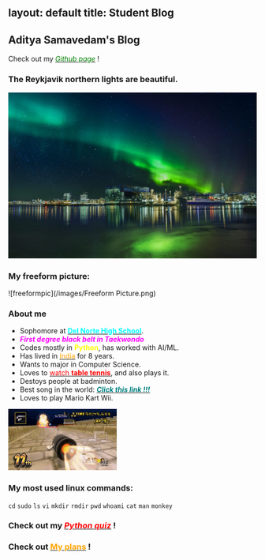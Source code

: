 layout: default
title: Student Blog
---

## Aditya Samavedam's Blog

Check out my [<span style="color:green">_Github page_</span>](https://github.com/AdityaSamavedam) !
### The Reykjavik northern lights are beautiful.
![northernlights](/images/76273de62446a8111b8cae4f64d5c4b1c3647d32-1600x1068.jpg)

### My freeform picture:
![freeformpic](/images/Freeform Picture.png)

### About me
- Sophomore at [<span style="color:cyan">__Del Norte High School__</span>](https://en.wikipedia.org/wiki/Del_Norte_High_School_(San_Diego)).
- <span style="color:magenta">***First degree black belt in Taekwondo***</span>
- Codes mostly in <span style="color:yellow">__Python__</span>, has worked with AI/ML.
- Has lived in [<span style="color:orange">India</span>](https://www.youtube.com/watch?v=CNDI4WlJ8eo) for 8 years.
- Wants to major in Computer Science.
- Loves to [<span style="color:red">watch __table tennis__</span>](https://www.youtube.com/@Pongfinity), and also plays it.
- Destoys people at badminton.
- Best song in the world: [<span style="color:teal">***Click this link !!!***</span>](https://www.youtube.com/watch?v=xvFZjo5PgG0)
- Loves to play Mario Kart Wii.

![mariokartwiigif](/images/mario-kart.gif)
### My most used linux commands:
`cd`
`sudo`
`ls`
`vi`
`mkdir`
`rmdir`
`pwd`
`whoami`
`cat`
`man`
`monkey`

### Check out my [<span style="color:red">_Python quiz_</span>](/home/aditya/vscode/student2/_posts/MyQuiz_IPYNB_2_.md) !

### Check out [<span style="color:orange">My plans</span>](/home/aditya/vscode/student2/compsci.md) !
<!-- ## Overview of Hacks, Study and Tangibles
Blogging in GitHub pages is a way to learn and code at the same time. 

- Plans, Lists, [Scrum Boards](https://clickup.com/blog/scrum-board/) help you to track key events, show progress and record time.  Effort is a big part of your class grade.  Show plans and time spent!
- [Hacks(Todo)](https://levelup.gitconnected.com/six-ultimate-daily-hacks-for-every-programmer-60f5f10feae) enable you to stay in focus with key requirements of the class.  Each Hack will produce Tangibles.
- Tangibles or [Tangible Artifacts](https://en.wikipedia.org/wiki/Artifact_(software_development)) are things you accumulate as a learner and coder. -->